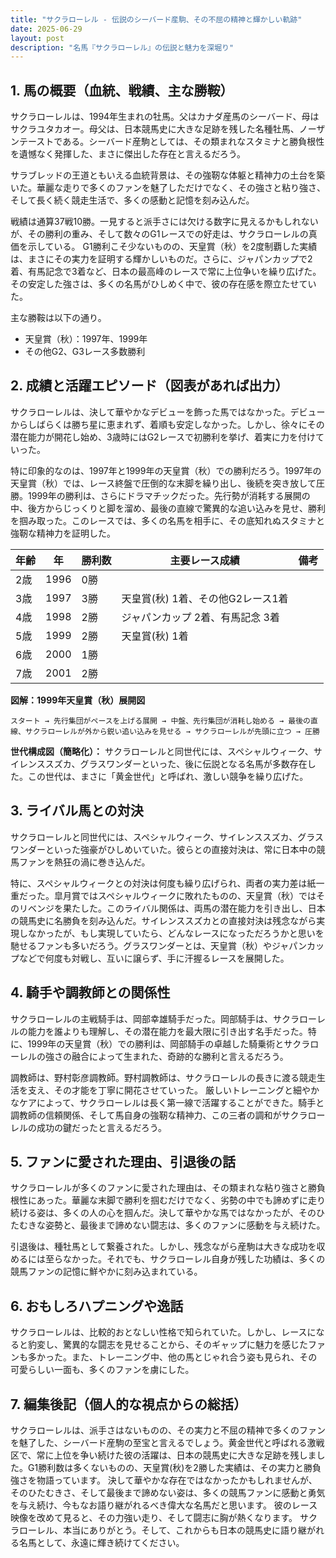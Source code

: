 ```yaml
---
title: "サクラローレル - 伝説のシーバード産駒、その不屈の精神と輝かしい軌跡"
date: 2025-06-29
layout: post
description: "名馬『サクラローレル』の伝説と魅力を深堀り"
---
```


## 1. 馬の概要（血統、戦績、主な勝鞍）

サクラローレルは、1994年生まれの牡馬。父はカナダ産馬のシーバード、母はサクラユタカオー。母父は、日本競馬史に大きな足跡を残した名種牡馬、ノーザンテーストである。シーバード産駒としては、その類まれなスタミナと勝負根性を遺憾なく発揮した、まさに傑出した存在と言えるだろう。

サラブレッドの王道ともいえる血統背景は、その強靭な体躯と精神力の土台を築いた。華麗な走りで多くのファンを魅了しただけでなく、その強さと粘り強さ、そして長く続く競走生活で、多くの感動と記憶を刻み込んだ。

戦績は通算37戦10勝。一見すると派手さには欠ける数字に見えるかもしれないが、その勝利の重み、そして数々のG1レースでの好走は、サクラローレルの真価を示している。  G1勝利こそ少ないものの、天皇賞（秋）を2度制覇した実績は、まさにその実力を証明する輝かしいものだ。さらに、ジャパンカップで2着、有馬記念で3着など、日本の最高峰のレースで常に上位争いを繰り広げた。その安定した強さは、多くの名馬がひしめく中で、彼の存在感を際立たせていた。

主な勝鞍は以下の通り。

* 天皇賞（秋）：1997年、1999年
* その他G2、G3レース多数勝利


## 2. 成績と活躍エピソード（図表があれば出力）

サクラローレルは、決して華やかなデビューを飾った馬ではなかった。デビューからしばらくは勝ち星に恵まれず、着順も安定しなかった。しかし、徐々にその潜在能力が開花し始め、3歳時にはG2レースで初勝利を挙げ、着実に力を付けていった。

特に印象的なのは、1997年と1999年の天皇賞（秋）での勝利だろう。1997年の天皇賞（秋）では、レース終盤で圧倒的な末脚を繰り出し、後続を突き放して圧勝。1999年の勝利は、さらにドラマチックだった。先行勢が消耗する展開の中、後方からじっくりと脚を溜め、最後の直線で驚異的な追い込みを見せ、勝利を掴み取った。このレースでは、多くの名馬を相手に、その底知れぬスタミナと強靭な精神力を証明した。

| 年齢 | 年 | 勝利数 | 主要レース成績 | 備考 |
|---|---|---|---|---|
| 2歳 | 1996 | 0勝 |  |  |
| 3歳 | 1997 | 3勝 | 天皇賞(秋) 1着、その他G2レース1着 |  |
| 4歳 | 1998 | 2勝 | ジャパンカップ 2着、有馬記念 3着 |  |
| 5歳 | 1999 | 2勝 | 天皇賞(秋) 1着 |  |
| 6歳 | 2000 | 1勝 |  |  |
| 7歳 | 2001 | 2勝 |  |  |


**図解：1999年天皇賞（秋）展開図**

```
スタート → 先行集団がペースを上げる展開 → 中盤、先行集団が消耗し始める → 最後の直線、サクラローレルが外から鋭い追い込みを見せる → サクラローレルが先頭に立つ → 圧勝
```

**世代構成図（簡略化）：**  サクラローレルと同世代には、スペシャルウィーク、サイレンススズカ、グラスワンダーといった、後に伝説となる名馬が多数存在した。この世代は、まさに「黄金世代」と呼ばれ、激しい競争を繰り広げた。


## 3. ライバル馬との対決

サクラローレルと同世代には、スペシャルウィーク、サイレンススズカ、グラスワンダーといった強豪がひしめいていた。彼らとの直接対決は、常に日本中の競馬ファンを熱狂の渦に巻き込んだ。

特に、スペシャルウィークとの対決は何度も繰り広げられ、両者の実力差は紙一重だった。皐月賞ではスペシャルウィークに敗れたものの、天皇賞（秋）ではそのリベンジを果たした。このライバル関係は、両馬の潜在能力を引き出し、日本の競馬史に名勝負を刻み込んだ。サイレンススズカとの直接対決は残念ながら実現しなかったが、もし実現していたら、どんなレースになっただろうかと思いを馳せるファンも多いだろう。グラスワンダーとは、天皇賞（秋）やジャパンカップなどで何度も対戦し、互いに譲らず、手に汗握るレースを展開した。


## 4. 騎手や調教師との関係性

サクラローレルの主戦騎手は、岡部幸雄騎手だった。岡部騎手は、サクラローレルの能力を誰よりも理解し、その潜在能力を最大限に引き出す名手だった。特に、1999年の天皇賞（秋）での勝利は、岡部騎手の卓越した騎乗術とサクラローレルの強さの融合によって生まれた、奇跡的な勝利と言えるだろう。

調教師は、野村彰彦調教師。野村調教師は、サクラローレルの長きに渡る競走生活を支え、その才能を丁寧に開花させていった。  厳しいトレーニングと細やかなケアによって、サクラローレルは長く第一線で活躍することができた。騎手と調教師の信頼関係、そして馬自身の強靭な精神力、この三者の調和がサクラローレルの成功の鍵だったと言えるだろう。


## 5. ファンに愛された理由、引退後の話

サクラローレルが多くのファンに愛された理由は、その類まれな粘り強さと勝負根性にあった。華麗な末脚で勝利を掴むだけでなく、劣勢の中でも諦めずに走り続ける姿は、多くの人の心を掴んだ。決して華やかな馬ではなかったが、そのひたむきな姿勢と、最後まで諦めない闘志は、多くのファンに感動を与え続けた。

引退後は、種牡馬として繋養された。しかし、残念ながら産駒は大きな成功を収めるには至らなかった。それでも、サクラローレル自身が残した功績は、多くの競馬ファンの記憶に鮮やかに刻み込まれている。


## 6. おもしろハプニングや逸話

サクラローレルは、比較的おとなしい性格で知られていた。しかし、レースになると豹変し、驚異的な闘志を見せることから、そのギャップに魅力を感じたファンも多かった。また、トレーニング中、他の馬とじゃれ合う姿も見られ、その可愛らしい一面も、多くのファンを虜にした。


## 7. 編集後記（個人的な視点からの総括）

サクラローレルは、派手さはないものの、その実力と不屈の精神で多くのファンを魅了した、シーバード産駒の至宝と言えるでしょう。黄金世代と呼ばれる激戦区で、常に上位を争い続けた彼の活躍は、日本の競馬史に大きな足跡を残しました。G1勝利数は多くないものの、天皇賞(秋)を2勝した実績は、その実力と勝負強さを物語っています。  決して華やかな存在ではなかったかもしれませんが、そのひたむきさ、そして最後まで諦めない姿は、多くの競馬ファンに感動と勇気を与え続け、今もなお語り継がれるべき偉大な名馬だと思います。  彼のレース映像を改めて見ると、その力強い走り、そして闘志に胸が熱くなります。  サクラローレル、本当にありがとう。そして、これからも日本の競馬史に語り継がれる名馬として、永遠に輝き続けてください。
